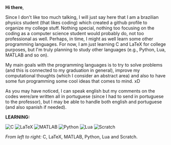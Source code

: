 **Hi there**,


Since I don't like too much talking, I will just say here that I am a brazilian physics student (that likes coding) which created a github profile to organize my college stuff.
Nothing special, nothing too focusing on the coding as a computer science student would probably do, not too professional as well. Perhaps,
in time, I might as well learn some other programming languages. For now, I am just learning C and LaTeX for college purposes, but I'm truly planning to study other languages
(e.g., Python, Lua, MATLAB and so on).

My main goals with the programming languages is to try to solve problems (and this is connected to my graduation in general), improve my computational thoughts (which I consider
an abstract area) and also to have some fun programming some cool ideas that comes to mind. xD

As you may have noticed, I can speak english but my comments on the codes were/are written all in portuguese (since I had to send in portuguese to the professor), but I may be able
to handle both english and portuguese (and also spanish if needed). 


**LEARNING:**

![C](https://i.imgur.com/l6Mfyrw.png) ![LaTeX](https://i.imgur.com/jaFSNo6.png) ![MATLAB](https://i.imgur.com/EQOTmVH.png) ![Python](https://i.imgur.com/c7FIJIB.png) ![Lua](https://i.imgur.com/GcES0FL.png) ![Scratch](https://i.imgur.com/9VbWrGh.png)

_From left to right:_ C, LaTeX, MATLAB, Python, Lua and Scratch.



